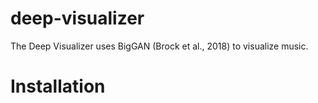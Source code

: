 # deep-visualizer
The Deep Visualizer uses BigGAN (Brock et al., 2018) to visualize music.

# Installation
